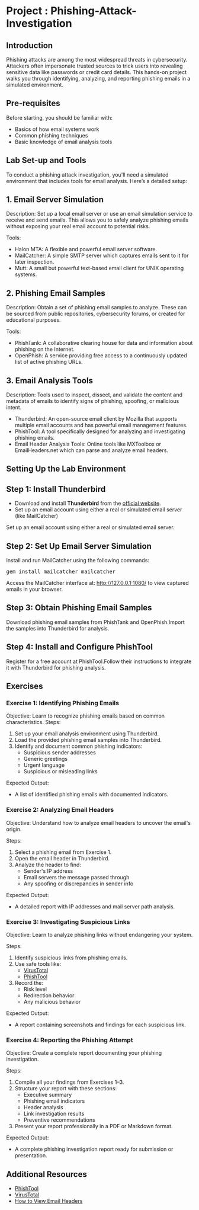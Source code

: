 # Project : Phishing-Attack-Investigation
## Introduction
Phishing attacks are among the most widespread threats in cybersecurity. Attackers often impersonate trusted sources to trick users into revealing sensitive data like passwords or credit card details.
This hands-on project walks you through identifying, analyzing, and reporting phishing emails in a simulated environment.

## Pre-requisites

Before starting, you should be familiar with:

- Basics of how email systems work  
- Common phishing techniques 
- Basic knowledge of email analysis tools

## Lab Set-up and Tools
To conduct a phishing attack investigation, you'll need a simulated environment that includes tools for email analysis. Here’s a detailed setup:

## 1. Email Server Simulation
Description: Set up a local email server or use an email simulation service to receive and send emails. This allows you to safely analyze phishing emails without exposing your real email account to potential risks.

Tools:
- Halon MTA: A flexible and powerful email server software.
- MailCatcher: A simple SMTP server which captures emails sent to it for later inspection.
- Mutt: A small but powerful text-based email client for UNIX operating systems.

## 2. Phishing Email Samples
Description: Obtain a set of phishing email samples to analyze. These can be sourced from public repositories, cybersecurity forums, or created for educational purposes.

Tools:
- PhishTank: A collaborative clearing house for data and information about phishing on the Internet.
- OpenPhish: A service providing free access to a continuously updated list of active phishing URLs.

## 3. Email Analysis Tools
Description: Tools used to inspect, dissect, and validate the content and metadata of emails to identify signs of phishing, spoofing, or malicious intent.
- Thunderbird: An open-source email client by Mozilla that supports multiple email accounts and has powerful email management features.
- PhishTool: A tool specifically designed for analyzing and investigating phishing emails.
- Email Header Analysis Tools: Online tools like MXToolbox or EmailHeaders.net which can parse and analyze email headers.

## Setting Up the Lab Environment
## Step 1: Install Thunderbird
- Download and install **Thunderbird** from the [official website](https://www.thunderbird.net/en-US/).
- Set up an email account using either a real or simulated email server (like MailCatcher)

Set up an email account using either a real or simulated email server.

## Step 2: Set Up Email Server Simulation
Install and run MailCatcher using the following commands:

<pre>gem install mailcatcher mailcatcher</pre>
Access the MailCatcher interface at: http://127.0.0.1:1080/ to view captured emails in your browser.

## Step 3: Obtain Phishing Email Samples
Download phishing email samples from PhishTank and OpenPhish.Import the samples into Thunderbird for analysis.

## Step 4: Install and Configure PhishTool
Register for a free account at PhishTool.Follow their instructions to integrate it with Thunderbird for phishing analysis.

##  Exercises


### Exercise 1: Identifying Phishing Emails

Objective: Learn to recognize phishing emails based on common characteristics.
Steps:
1. Set up your email analysis environment using Thunderbird.
2. Load the provided phishing email samples into Thunderbird.
3. Identify and document common phishing indicators:
   - Suspicious sender addresses
   - Generic greetings
   - Urgent language
   - Suspicious or misleading links

Expected Output:
- A list of identified phishing emails with documented indicators.

### Exercise 2: Analyzing Email Headers

Objective: Understand how to analyze email headers to uncover the email's origin.

Steps:
1. Select a phishing email from Exercise 1.
2. Open the email header in Thunderbird.
3. Analyze the header to find:
   - Sender's IP address
   - Email servers the message passed through
   - Any spoofing or discrepancies in sender info

Expected Output:
- A detailed report with IP addresses and mail server path analysis.

### Exercise 3: Investigating Suspicious Links

Objective: Learn to analyze phishing links without endangering your system.

Steps:
1. Identify suspicious links from phishing emails.
2. Use safe tools like:
   - [VirusTotal](https://www.virustotal.com/)
   - [PhishTool](https://phishtool.com/)
3. Record the:
   - Risk level
   - Redirection behavior
   - Any malicious behavior

Expected Output:
- A report containing screenshots and findings for each suspicious link.

### Exercise 4: Reporting the Phishing Attempt

Objective: Create a complete report documenting your phishing investigation.

Steps:
1. Compile all your findings from Exercises 1–3.
2. Structure your report with these sections:
   - Executive summary
   - Phishing email indicators
   - Header analysis
   - Link investigation results
   - Preventive recommendations
3. Present your report professionally in a PDF or Markdown format.

Expected Output:
- A complete phishing investigation report ready for submission or presentation.

## Additional Resources

- [PhishTool](https://phishtool.com/)
- [VirusTotal](https://www.virustotal.com/)
- [How to View Email Headers](https://mxtoolbox.com/public/content/emailheaders/)



